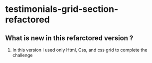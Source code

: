 # testimonials-grid-section-refactored

## What is new in this refarctored version ?

1. In this version I used only Html, Css, and css grid to complete the challenge
